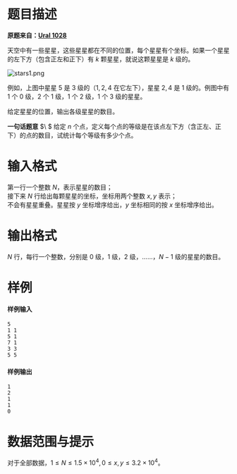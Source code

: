 
# 题目描述

**原题来自：[Ural 1028](http://acm.timus.ru/problem.aspx?space=1&num=1028)**  

天空中有一些星星，这些星星都在不同的位置，每个星星有个坐标。如果一个星星的左下方（包含正左和正下）有 $k$ 颗星星，就说这颗星星是 $k$ 级的。  

![stars1.png](source/loj/10114/img/aHR0cHM6Ly9pLmxvbGkubmV0LzIwMTgvMDcvMDMvNWIzYjM1ZDE0MmY1Yy5wbmc=.png)

例如，上图中星星 $5$ 是 $3$ 级的（$1,2,4$ 在它左下），星星 $2,4$ 是 $1$ 级的。例图中有 $1$ 个 $0$ 级，$2$ 个 $1$ 级，$1$ 个 $2$ 级，$1$ 个 $3$ 级的星星。

给定星星的位置，输出各级星星的数目。

**一句话题意** $\ $ 给定 $n$ 个点，定义每个点的等级是在该点左下方（含正左、正下）的点的数目，试统计每个等级有多少个点。

# 输入格式

第一行一个整数 $N$，表示星星的数目；  
接下来 $N$ 行给出每颗星星的坐标，坐标用两个整数 $x,y$ 表示；  
不会有星星重叠。星星按 $y$ 坐标增序给出，$y$ 坐标相同的按 $x$ 坐标增序给出。

# 输出格式

$N$ 行，每行一个整数，分别是 $0$ 级，$1$ 级，$2$ 级，……，$N-1$ 级的星星的数目。

# 样例

#### 样例输入
```plain
5
1 1
5 1
7 1
3 3
5 5
```

#### 样例输出
```plain
1
2
1
1
0
```

# 数据范围与提示

对于全部数据，$1\le N\le 1.5\times 10^4,0\le x,y\le 3.2\times 10^4$。

